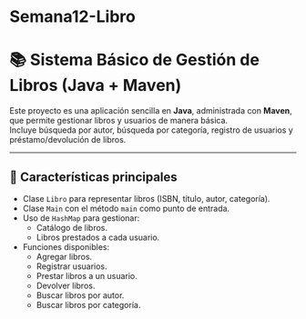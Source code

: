 # Semana12-Libro
# 📚 Sistema Básico de Gestión de Libros (Java + Maven)

Este proyecto es una aplicación sencilla en **Java**, administrada con **Maven**, que permite gestionar libros y usuarios de manera básica.  
Incluye búsqueda por autor, búsqueda por categoría, registro de usuarios y préstamo/devolución de libros.

---

## 🚀 Características principales

- Clase `Libro` para representar libros (ISBN, título, autor, categoría).
- Clase `Main` con el método `main` como punto de entrada.
- Uso de `HashMap` para gestionar:
  - Catálogo de libros.
  - Libros prestados a cada usuario.
- Funciones disponibles:
  - Agregar libros.
  - Registrar usuarios.
  - Prestar libros a un usuario.
  - Devolver libros.
  - Buscar libros por autor.
  - Buscar libros por categoría.
